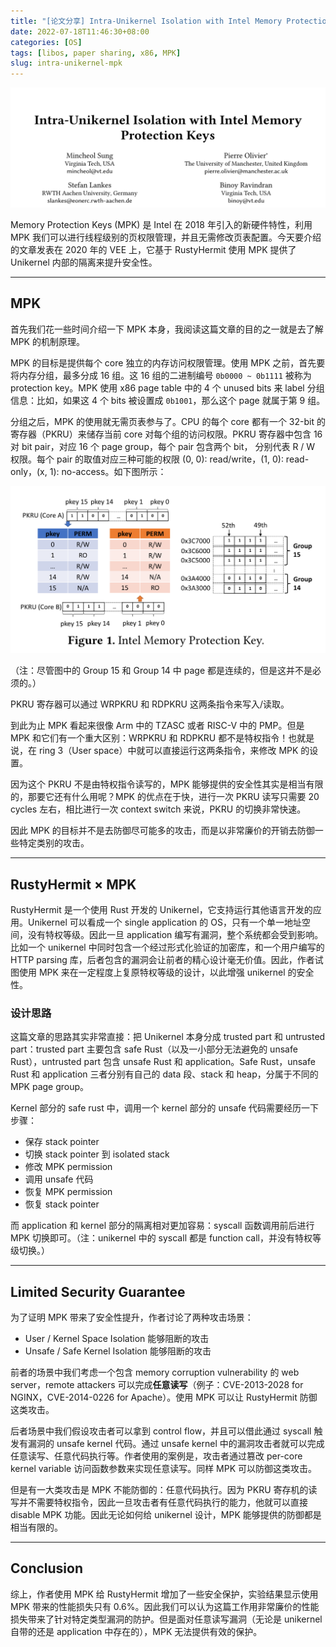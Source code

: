 ```yaml
---
title: "[论文分享] Intra-Unikernel Isolation with Intel Memory Protection Keys"
date: 2022-07-18T11:46:30+08:00
categories: [OS]
tags: [libos, paper sharing, x86, MPK]
slug: intra-unikernel-mpk
---
```


![](title.png)

Memory Protection Keys (MPK) 是 Intel 在 2018 年引入的新硬件特性，利用 MPK 我们可以进行线程级别的页权限管理，并且无需修改页表配置。今天要介绍的文章发表在 2020 年的 VEE 上，它基于 RustyHermit 使用 MPK 提供了 Unikernel 内部的隔离来提升安全性。

---

## MPK

首先我们花一些时间介绍一下 MPK 本身，我阅读这篇文章的目的之一就是去了解 MPK 的机制原理。

MPK 的目标是提供每个 core 独立的内存访问权限管理。使用 MPK 之前，首先要将内存分组，最多分成 16 组。这 16 组的二进制编号 `0b0000 ~ 0b1111` 被称为 protection key。MPK 使用 x86 page table 中的 4 个 unused bits 来 label 分组信息：比如，如果这 4 个 bits 被设置成 `0b1001`，那么这个 page 就属于第 9 组。

分组之后，MPK 的使用就无需页表参与了。CPU 的每个 core 都有一个 32-bit 的寄存器（PKRU）来储存当前 core 对每个组的访问权限。PKRU 寄存器中包含 16 对 bit pair，对应 16 个 page group，每个 pair 包含两个 bit， 分别代表 R / W 权限。每个 pair 的取值对应三种可能的权限 (0, 0): read/write，(1, 0): read-only，(x, 1): no-access。如下图所示：

![MPK](MPK.png)

（注：尽管图中的 Group 15 和 Group 14 中 page 都是连续的，但是这并不是必须的。）

PKRU 寄存器可以通过 WRPKRU 和 RDPKRU 这两条指令来写入/读取。

到此为止 MPK 看起来很像 Arm 中的 TZASC 或者 RISC-V 中的 PMP。但是 MPK 和它们有一个重大区别：WRPKRU 和 RDPKRU 都不是特权指令！也就是说，在 ring 3（User space）中就可以直接运行这两条指令，来修改 MPK 的设置。

因为这个 PKRU 不是由特权指令读写的，MPK 能够提供的安全性其实是相当有限的，那要它还有什么用呢？MPK 的优点在于快，进行一次 PKRU 读写只需要 20 cycles 左右，相比进行一次 context switch 来说，PKRU 的切换非常快速。

因此 MPK 的目标并不是去防御尽可能多的攻击，而是以非常廉价的开销去防御一些特定类别的攻击。

---

## RustyHermit $\times$ MPK

RustyHermit 是一个使用 Rust 开发的 Unikernel，它支持运行其他语言开发的应用。Unikernel 可以看成一个 single application 的 OS，只有一个单一地址空间，没有特权等级。因此一旦 application 编写有漏洞，整个系统都会受到影响。比如一个 unikernel 中同时包含一个经过形式化验证的加密库，和一个用户编写的 HTTP parsing 库，后者包含的漏洞会让前者的精心设计毫无价值。因此，作者试图使用 MPK 来在一定程度上复原特权等级的设计，以此增强 unikernel 的安全性。

### 设计思路

这篇文章的思路其实非常直接：把 Unikernel 本身分成 trusted part 和 untrusted part：trusted part 主要包含 safe Rust（以及一小部分无法避免的 unsafe Rust），untrusted part 包含 unsafe Rust 和 application。Safe Rust，unsafe Rust 和 application 三者分别有自己的 data 段、stack 和 heap，分属于不同的 MPK page group。

Kernel 部分的 safe rust 中，调用一个 kernel 部分的 unsafe 代码需要经历一下步骤：
- 保存 stack pointer
- 切换 stack pointer 到 isolated stack
- 修改 MPK permission
- 调用 unsafe 代码
- 恢复 MPK permission
- 恢复 stack pointer

而 application 和 kernel 部分的隔离相对更加容易：syscall 函数调用前后进行 MPK 切换即可。（注：unikernel 中的 syscall 都是 function call，并没有特权等级切换。）

---

## Limited Security Guarantee

为了证明 MPK 带来了安全性提升，作者讨论了两种攻击场景：
- User / Kernel Space Isolation 能够阻断的攻击
- Unsafe / Safe Kernel Isolation 能够阻断的攻击

前者的场景中我们考虑一个包含 memory corruption vulnerability 的 web server，remote attackers 可以完成**任意读写**（例子：CVE-2013-2028 for NGINX，CVE-2014-0226 for Apache）。使用 MPK 可以让 RustyHermit 防御这类攻击。

后者场景中我们假设攻击者可以拿到 control flow，并且可以借此通过 syscall 触发有漏洞的 unsafe kernel 代码。通过 unsafe kernel 中的漏洞攻击者就可以完成任意读写、任意代码执行等。作者使用的案例是，攻击者通过篡改 per-core kernel variable 访问函数参数来实现任意读写。同样 MPK 可以防御这类攻击。

但是有一大类攻击是 MPK 不能防御的：任意代码执行。因为 PKRU 寄存机的读写并不需要特权指令，因此一旦攻击者有任意代码执行的能力，他就可以直接 disable MPK 功能。因此无论如何给 unikernel 设计，MPK 能够提供的防御都是相当有限的。

---

## Conclusion

综上，作者使用 MPK 给 RustyHermit 增加了一些安全保护，实验结果显示使用 MPK 带来的性能损失只有 0.6%。因此我们可以认为这篇工作用非常廉价的性能损失带来了针对特定类型漏洞的防护。但是面对任意读写漏洞（无论是 unikernel 自带的还是 application 中存在的），MPK 无法提供有效的保护。
